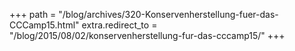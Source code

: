 +++
path = "/blog/archives/320-Konservenherstellung-fuer-das-CCCamp15.html"
extra.redirect_to = "/blog/2015/08/02/konservenherstellung-fur-das-cccamp15/"
+++
